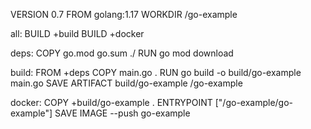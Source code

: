 VERSION 0.7
FROM golang:1.17
WORKDIR /go-example

all:
  BUILD +build
  BUILD +docker

deps:
    COPY go.mod go.sum ./
    RUN go mod download

build:
    FROM +deps
    COPY main.go .
    RUN go build -o build/go-example main.go
    SAVE ARTIFACT build/go-example /go-example

docker:
    COPY +build/go-example .
    ENTRYPOINT ["/go-example/go-example"]
    SAVE IMAGE --push go-example